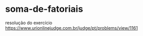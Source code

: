 # soma-de-fatoriais
resolução do exercício https://www.urionlinejudge.com.br/judge/pt/problems/view/1161
